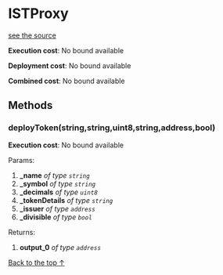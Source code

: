 # ISTProxy
[see the source](git+https://github.com/PolymathNetwork/polymath-core/tree/master//Users/satyamagrawal/Repositories/polymath-core_v2/contracts/interfaces/ISTProxy.sol)


**Execution cost**: No bound available

**Deployment cost**: No bound available

**Combined cost**: No bound available




## Methods
### deployToken(string,string,uint8,string,address,bool)


**Execution cost**: No bound available


Params:

1. **_name** *of type `string`*
2. **_symbol** *of type `string`*
3. **_decimals** *of type `uint8`*
4. **_tokenDetails** *of type `string`*
5. **_issuer** *of type `address`*
6. **_divisible** *of type `bool`*

Returns:


1. **output_0** *of type `address`*

[Back to the top ↑](#istproxy)
